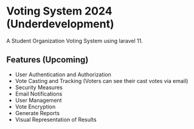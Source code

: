 
# Voting System 2024 (Underdevelopment)

A Student Organization Voting System using laravel 11.




## Features (Upcoming)

- User Authentication and Authorization
- Vote Casting and Tracking (Voters can see their cast votes via email)
- Security Measures
- Email Notifications
- User Management
- Vote Encryption
- Generate Reports
- Visual Representation of Results

